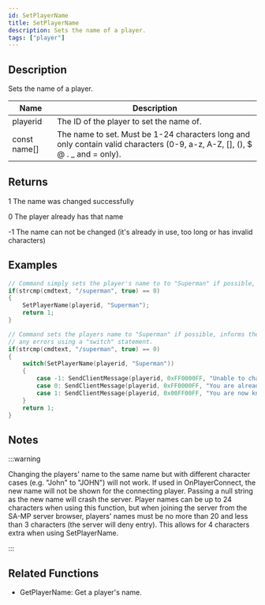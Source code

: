 ```yaml
---
id: SetPlayerName
title: SetPlayerName
description: Sets the name of a player.
tags: ["player"]
---
```


<TagLinks />

## Description

Sets the name of a player.

| Name         | Description                                                                                                                   |
| ------------ | ----------------------------------------------------------------------------------------------------------------------------- |
| playerid     | The ID of the player to set the name of.                                                                                      |
| const name[] | The name to set. Must be 1-24 characters long and only contain valid characters (0-9, a-z, A-Z, [], (), $ @ . \_ and = only). |

## Returns

1 The name was changed successfully

0 The player already has that name

-1 The name can not be changed (it's already in use, too long or has invalid characters)

## Examples

```c
// Command simply sets the player's name to to "Superman" if possible, with no error checking or messages.
if(strcmp(cmdtext, "/superman", true) == 0)
{
    SetPlayerName(playerid, "Superman");
    return 1;
}

// Command sets the players name to "Superman" if possible, informs the player of
// any errors using a "switch" statement.
if(strcmp(cmdtext, "/superman", true) == 0)
{
    switch(SetPlayerName(playerid, "Superman"))
    {
        case -1: SendClientMessage(playerid, 0xFF0000FF, "Unable to change your name, someone else is known as 'Superman' already.");
        case 0: SendClientMessage(playerid, 0xFF0000FF, "You are already known as 'Superman'");
        case 1: SendClientMessage(playerid, 0x00FF00FF, "You are now known as 'Superman'");
    }
    return 1;
}
```

## Notes

:::warning

Changing the players' name to the same name but with different character cases (e.g. "John" to "JOHN") will not work.
If used in OnPlayerConnect, the new name will not be shown for the connecting player.
Passing a null string as the new name will crash the server.
Player names can be up to 24 characters when using this function, but when joining the server from the SA-MP server browser, players' names must be no more than 20 and less than 3 characters (the server will deny entry). This allows for 4 characters extra when using SetPlayerName.

:::

## Related Functions

- GetPlayerName: Get a player's name.
